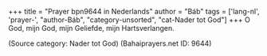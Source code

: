 +++
title = "Prayer bpn9644 in Nederlands"
author = "Báb"
tags = ['lang-nl', 'prayer-', "author-Báb", "category-unsorted", "cat-Nader tot God"]
+++
O God, mijn God, mijn Geliefde, mijn Hartsverlangen.

(Source category: Nader tot God)
(Bahaiprayers.net ID: 9644)
